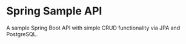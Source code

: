 # Spring Sample API
A sample Spring Boot API with simple CRUD functionality via JPA and PostgreSQL.
